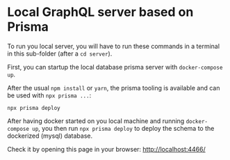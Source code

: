 # Local GraphQL server based on Prisma

To run you local server, you will have to run these commands in a
terminal in this sub-folder (after a `cd server`).

First, you can startup the local database prisma server with `docker-compose up`.

After the usual `npm install` or `yarn`, the prisma tooling is available and can be used with `npx prisma ...`:

`npx prisma deploy`


After having docker started on you local machine and running `docker-compose up`,
you then run `npx prisma deploy` to deploy the schema to the dockerized (mysql) database.

Check it by opening this page in your browser: [http://localhost:4466/](http://localhost:4466/)
